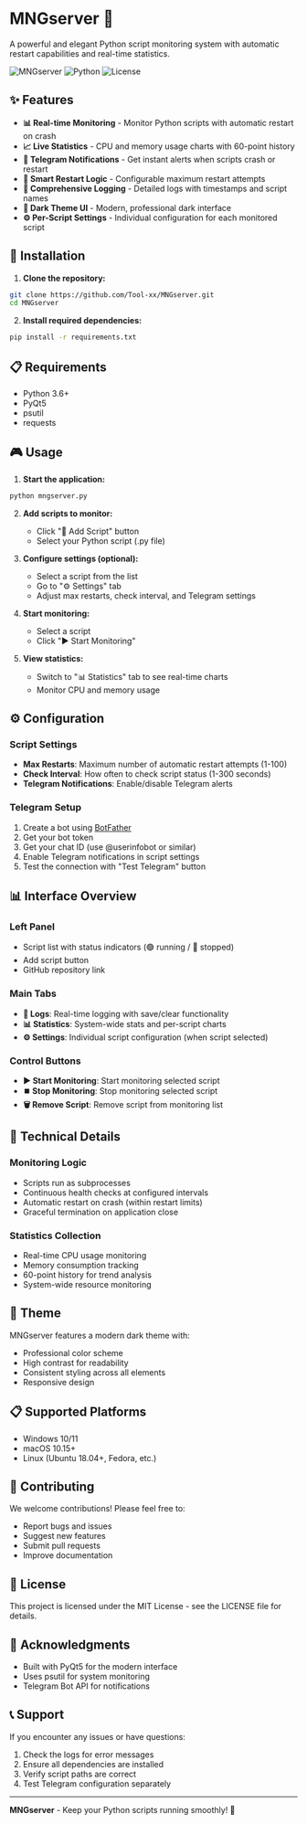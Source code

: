 # MNGserver 🤖

A powerful and elegant Python script monitoring system with automatic restart capabilities and real-time statistics.

![MNGserver](https://img.shields.io/badge/Version-1.0.0-blue.svg)
![Python](https://img.shields.io/badge/Python-3.6%2B-green.svg)
![License](https://img.shields.io/badge/License-MIT-yellow.svg)

## ✨ Features

- **📊 Real-time Monitoring** - Monitor Python scripts with automatic restart on crash
- **📈 Live Statistics** - CPU and memory usage charts with 60-point history
- **🔔 Telegram Notifications** - Get instant alerts when scripts crash or restart
- **🎯 Smart Restart Logic** - Configurable maximum restart attempts
- **📝 Comprehensive Logging** - Detailed logs with timestamps and script names
- **🎨 Dark Theme UI** - Modern, professional dark interface
- **⚙️ Per-Script Settings** - Individual configuration for each monitored script

## 🚀 Installation

1. **Clone the repository:**
```bash
git clone https://github.com/Tool-xx/MNGserver.git
cd MNGserver
```

2. **Install required dependencies:**
```bash
pip install -r requirements.txt
```

## 📋 Requirements

- Python 3.6+
- PyQt5
- psutil
- requests

## 🎮 Usage

1. **Start the application:**
```bash
python mngserver.py
```

2. **Add scripts to monitor:**
   - Click "📁 Add Script" button
   - Select your Python script (.py file)

3. **Configure settings (optional):**
   - Select a script from the list
   - Go to "⚙️ Settings" tab
   - Adjust max restarts, check interval, and Telegram settings

4. **Start monitoring:**
   - Select a script
   - Click "▶️ Start Monitoring"

5. **View statistics:**
   - Switch to "📊 Statistics" tab to see real-time charts
   - Monitor CPU and memory usage

## ⚙️ Configuration

### Script Settings
- **Max Restarts**: Maximum number of automatic restart attempts (1-100)
- **Check Interval**: How often to check script status (1-300 seconds)
- **Telegram Notifications**: Enable/disable Telegram alerts

### Telegram Setup
1. Create a bot using [BotFather](https://t.me/BotFather)
2. Get your bot token
3. Get your chat ID (use @userinfobot or similar)
4. Enable Telegram notifications in script settings
5. Test the connection with "Test Telegram" button

## 📊 Interface Overview

### Left Panel
- Script list with status indicators (🟢 running / 🔴 stopped)
- Add script button
- GitHub repository link

### Main Tabs
- **📝 Logs**: Real-time logging with save/clear functionality
- **📊 Statistics**: System-wide stats and per-script charts
- **⚙️ Settings**: Individual script configuration (when script selected)

### Control Buttons
- **▶️ Start Monitoring**: Start monitoring selected script
- **⏹️ Stop Monitoring**: Stop monitoring selected script  
- **🗑️ Remove Script**: Remove script from monitoring list

## 🔧 Technical Details

### Monitoring Logic
- Scripts run as subprocesses
- Continuous health checks at configured intervals
- Automatic restart on crash (within restart limits)
- Graceful termination on application close

### Statistics Collection
- Real-time CPU usage monitoring
- Memory consumption tracking
- 60-point history for trend analysis
- System-wide resource monitoring

## 🎨 Theme

MNGserver features a modern dark theme with:
- Professional color scheme
- High contrast for readability
- Consistent styling across all elements
- Responsive design

## 📋 Supported Platforms

- Windows 10/11
- macOS 10.15+
- Linux (Ubuntu 18.04+, Fedora, etc.)

## 🤝 Contributing

We welcome contributions! Please feel free to:
- Report bugs and issues
- Suggest new features
- Submit pull requests
- Improve documentation

## 📄 License

This project is licensed under the MIT License - see the LICENSE file for details.

## 🙏 Acknowledgments

- Built with PyQt5 for the modern interface
- Uses psutil for system monitoring
- Telegram Bot API for notifications

## 📞 Support

If you encounter any issues or have questions:
1. Check the logs for error messages
2. Ensure all dependencies are installed
3. Verify script paths are correct
4. Test Telegram configuration separately

---

**MNGserver** - Keep your Python scripts running smoothly! 🚀

